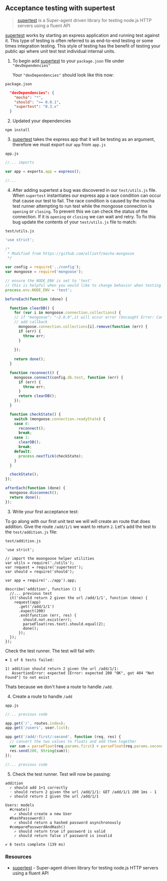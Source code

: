 ## Acceptance testing with supertest


> [supertest][supertest] is a Super-agent driven library for testing
  node.js HTTP servers using a fluent API

[supertest][supertest] works by starting an express application and running test against it. This type of testing is often referred to as end-to-end testing or some times integration testing. This style of testing has the benefit of testing your public api where unit test test individual internal units.


1. To begin add [supertest][supertest] to
   your `package.json` file under `"devDependencies"`
   
   Your `"devDependencies"` should look like this now:

  `package.json`

  ```json
    "devDependencies": {
      "mocha": "*",
      "should": ">= 0.0.1",
      "supertest": "0.3.x"
    }
  ```

2. Updated your dependencies

  ```
  npm install
  ```

3. [supertest][supertest] takes the express app that it will be testing as an argument, therefore we must export our `app` from `app.js`

  `app.js`

  ```javascript
  //... imports

  var app = exports.app = express();

  //...
  ```

4. After adding supertest a bug was discovered in our `test/utils.js` file. When `supertest` instantiates our express app a race condition can occur that cause our test to fail. The race condition is caused by the mocha test runner attempting to run test while the mongoose connection is `opening` or `closing`. To prevent this we can check the status of the connection. If it is `opening` or `closing` we can wait and retry. To fix this bug update the contents of your `test/utils.js` file to match:

  `test/utils.js`

  ```javascript
  'use strict';

  /*
   * Modified from https://github.com/elliotf/mocha-mongoose
   */

  var config = require('../config');
  var mongoose = require('mongoose');

  // ensure the NODE_ENV is set to 'test'
  // this is helpful when you would like to change behavior when testing
  process.env.NODE_ENV = 'test';

  beforeEach(function (done) {

    function clearDB() {
      for (var i in mongoose.connection.collections) {
      // if "mongoose": "~3.8.0",it will occur error (Uncaught Error: Cannot use a writeConcern without a provided callback)
      // add callback
        mongoose.connection.collections[i].remove(function (err) {
        if (err) {
          throw err;
        }
        
      });
      
      return done();
    }

    function reconnect() {
      mongoose.connect(config.db.test, function (err) {
        if (err) {
          throw err;
        }
        return clearDB();
      });
    }

    function checkState() {
      switch (mongoose.connection.readyState) {
      case 0:
        reconnect();
        break;
      case 1:
        clearDB();
        break;
      default:
        process.nextTick(checkState);
      }
    }

    checkState();
  });

  afterEach(function (done) {
    mongoose.disconnect();
    return done();
  });
  ```

3. Write your first acceptance test:

  To go along with our first unit test we will will create an route that does addition. Give the route `/add/1/1` we want to return `2`. Let's add the test to the `test/addition.js` file:

  `test/addition.js`

  ```
  'use strict';

  // import the moongoose helper utilities
  var utils = require('./utils');
  var request = require('supertest');
  var should = require('should');
  
  var app = require('../app').app;

  describe('addition', function () {
    //... previous test
    it('should return 2 given the url /add/1/1', function (done) {
      request(app)
        .get('/add/1/1')
        .expect(200)
        .end(function (err, res) {
          should.not.exist(err);
          parseFloat(res.text).should.equal(2);
          done();
        });
    });
  });
  ``` 

  Check the test runner. The test will fail with:

  ```
  ✖ 1 of 6 tests failed:

  1) addition should return 2 given the url /add/1/1:
     AssertionError: expected [Error: expected 200 "OK", got 404 "Not Found"] to not exist
  ```

  Thats because we don't have a route to handle `/add`.

4. Create a route to handle `/add`

  `app.js`

  ```javascript
  //... previous code

  app.get('/', routes.index);
  app.get('/users', user.list);

  app.get('/add/:first/:second', function (req, res) {
    // convert the two values to floats and add them together
    var sum = parseFloat(req.params.first) + parseFloat(req.params.second);
    res.send(200, String(sum));
  });

  //... previous code
  ```

5. Check the test runner. Test will now be passing:

  ```
  addition
    ✓ should add 1+1 correctly 
    ◦ should return 2 given the url /add/1/1: GET /add/1/1 200 1ms - 1
    ✓ should return 2 given the url /add/1/1 

  Users: models
    #create()
      ✓ should create a new User 
    #hashPassoword()
      ✓ should return a hashed password asynchronously 
    #comparePasswordAndHash()
      ✓ should return true if password is valid 
      ✓ should return false if password is invalid 

  ✔ 6 tests complete (139 ms)
  ```
### Resources

- [supertest][supertest] - Super-agent driven library for testing node.js HTTP servers using a fluent API

[supertest]: https://github.com/visionmedia/supertest
